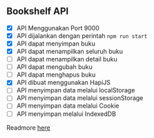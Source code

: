## Bookshelf API
- [x] API Menggunakan Port 9000
- [x] API dijalankan dengan perintah ``npm run start``
- [x] API dapat menyimpan buku
- [x] API dapat menampilkan seluruh buku
- [ ] API dapat menampilkan detail buku
- [ ] API dapat mengubah buku
- [ ] API dapat menghapus buku
- [x] API dibuat menggunakan HapiJS
- [ ] API menyimpan data melalui localStorage
- [ ] API menyimpan data melalui sessionStorage
- [ ] API menyimpan data melalui Cookie
- [ ] API menyimpan melalui IndexedDB

Readmore [here](https://www.dicoding.com/academies/261/tutorials/14967/submission-guidance)